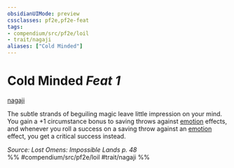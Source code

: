```yaml
---
obsidianUIMode: preview
cssclasses: pf2e,pf2e-feat
tags:
- compendium/src/pf2e/loil
- trait/nagaji
aliases: ["Cold Minded"]
---
```

# Cold Minded  *Feat 1*  
[nagaji](rules/traits/nagaji-loil.md "Nagaji Ancestry & Heritage Trait")  


The subtle strands of beguiling magic leave little impression on your mind. You gain a +1 circumstance bonus to saving throws against [emotion](rules/traits/emotion.md "Emotion Effect Trait") effects, and whenever you roll a success on a saving throw against an [emotion](rules/traits/emotion.md "Emotion Effect Trait") effect, you get a critical success instead.

*Source: Lost Omens: Impossible Lands p. 48*  
%% #compendium/src/pf2e/loil #trait/nagaji %%